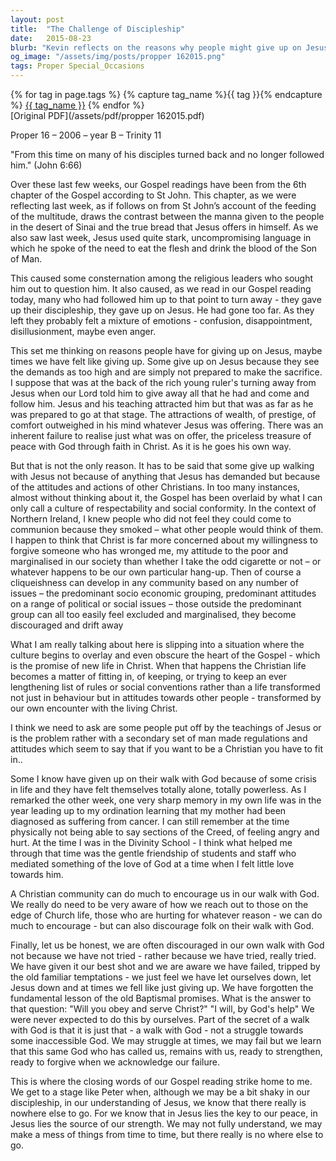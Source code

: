 ```yaml
---
layout: post
title:  "The Challenge of Discipleship"
date:   2015-08-23
blurb: "Kevin reflects on the reasons why people might give up on Jesus, drawing from the Gospel of John 6:66. He discusses the high demands of discipleship, the negative influence of other Christians' attitudes, and personal crises that test faith. The sermon emphasizes the importance of community support and the understanding that walking with God is not a solitary struggle but a journey with divine assistance."
og_image: "/assets/img/posts/propper 162015.png"
tags: Proper Special_Occasions
---    
```

<div class="tag-pills">
  {% for tag in page.tags %}
    {% capture tag_name %}{{ tag }}{% endcapture %}
    <a href="{{ site.baseurl }}/tag/{{ tag_name }}" class="tag-pill">{{ tag_name }}</a>
  {% endfor %}
</div>
[Original PDF](/assets/pdf/propper 162015.pdf)

Proper 16 – 2006 – year B – Trinity 11

"From this time on many of his disciples turned back and no longer followed him." (John 6:66)

Over these last few weeks, our Gospel readings have been from the 6th chapter of the Gospel according to St John. This chapter, as we were reflecting last week, as if follows on from St John’s account of the feeding of the multitude, draws the contrast between the manna given to the people in the desert of Sinai and the true bread that Jesus offers in himself. As we also saw last week, Jesus used quite stark, uncompromising language in which he spoke of the need to eat the flesh and drink the blood of the Son of Man.

This caused some consternation among the religious leaders who sought him out to question him. It also caused, as we read in our Gospel reading today, many who had followed him up to that point to turn away - they gave up their discipleship, they gave up on Jesus. He had gone too far. As they left they probably felt a mixture of emotions - confusion, disappointment, disillusionment, maybe even anger.

This set me thinking on reasons people have for giving up on Jesus, maybe times we have felt like giving up. Some give up on Jesus because they see the demands as too high and are simply not prepared to make the sacrifice. I suppose that was at the back of the rich young ruler's turning away from Jesus when our Lord told him to give away all that he had and come and follow him. Jesus and his teaching attracted him but that was as far as he was prepared to go at that stage. The attractions of wealth, of prestige, of comfort outweighed in his mind whatever Jesus was offering. There was an inherent failure to realise just what was on offer, the priceless treasure of peace with God through faith in Christ. As it is he goes his own way.

But that is not the only reason. It has to be said that some give up walking with Jesus not because of anything that Jesus has demanded but because of the attitudes and actions of other Christians. In too many instances, almost without thinking about it, the Gospel has been overlaid by what I can only call a culture of respectability and social conformity. In the context of Northern Ireland, I knew people who did not feel they could come to communion because they smoked – what other people would think of them. I happen to think that Christ is far more concerned about my willingness to forgive someone who has wronged me, my attitude to the poor and marginalised in our society than whether I take the odd cigarette or not – or whatever happens to be our own particular hang-up. Then of course a cliqueishness can develop in any community based on any number of issues – the predominant socio economic grouping, predominant attitudes on a range of political or social issues – those outside the predominant group can all too easily feel excluded and marginalised, they become discouraged and drift away

What I am really talking about here is slipping into a situation where the culture begins to overlay and even obscure the heart of the Gospel - which is the promise of new life in Christ. When that happens the Christian life becomes a matter of fitting in, of keeping, or trying to keep an ever lengthening list of rules or social conventions rather than a life transformed not just in behaviour but in attitudes towards other people - transformed by our own encounter with the living Christ.

I think we need to ask are some people put off by the teachings of Jesus or is the problem rather with a secondary set of man made regulations and attitudes which seem to say that if you want to be a Christian you have to fit in..

Some I know have given up on their walk with God because of some crisis in life and they have felt themselves totally alone, totally powerless. As I remarked the other week, one very sharp memory in my own life was in the year leading up to my ordination learning that my mother had been diagnosed as suffering from cancer. I can still remember at the time physically not being able to say sections of the Creed, of feeling angry and hurt. At the time I was in the Divinity School - I think what helped me through that time was the gentle friendship of students and staff who mediated something of the love of God at a time when I felt little love towards him.

A Christian community can do much to encourage us in our walk with God. We really do need to be very aware of how we reach out to those on the edge of Church life, those who are hurting for whatever reason - we can do much to encourage - but can also discourage folk on their walk with God.

Finally, let us be honest, we are often discouraged in our own walk with God not because we have not tried - rather because we have tried, really tried. We have given it our best shot and we are aware we have failed, tripped by the old familiar temptations - we just feel we have let ourselves down, let Jesus down and at times we fell like just giving up. We have forgotten the fundamental lesson of the old Baptismal promises. What is the answer to that question: "Will you obey and serve Christ?" "I will, by God's help" We were never expected to do this by ourselves. Part of the secret of a walk with God is that it is just that - a walk with God - not a struggle towards some inaccessible God. We may struggle at times, we may fail but we learn that this same God who has called us, remains with us, ready to strengthen, ready to forgive when we acknowledge our failure.

This is where the closing words of our Gospel reading strike home to me. We get to a stage like Peter when, although we may be a bit shaky in our discipleship, in our understanding of Jesus, we know that there really is nowhere else to go. For we know that in Jesus lies the key to our peace, in Jesus lies the source of our strength. We may not fully understand, we may make a mess of things from time to time, but there really is no where else to go.
